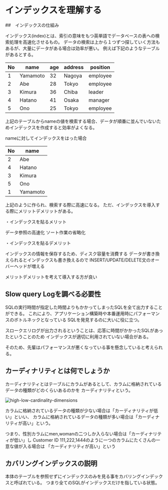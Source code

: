 # インデックスを理解する

##　インデックスの仕組み

インデックス(index)とは、索引の意味をもつ英単語でデータベースの表への検索処理を高速化させるもの。
データの検索は上から１つずつ探していく方法もあるが、大量にデータがある場合は効率が悪い。
例えば下記のようなテーブルがあるとする。

|No|name|age|address|position|
|----|----|----|----|----|
|1|Yamamoto|32|Nagoya|employee|
|2|Abe|28|Tokyo|employee|
|3|Kimura|36|Chiba|leader|
|4|Hatano|41|Osaka|manager|
|5|Ono|25|Tokyo|employee|

上記のテーブルからnameの値を検索する場合、データが順番に並んでいないためインデックスを作成すると効率がよくなる。

nameに対してインデックスをはった場合

|No|name|
|----|----|
|2|Abe|28|
|4|Hatano|
|3|Kimura|
|5|Ono|25|
|1|Yamamoto|

上記のように作られ、検索する際に高速になる。
ただ、インデックスを導入する際にメリットデメリットがある。

・インデックスを貼るメリット

データ参照の高速化
ソート作業の省略化

・インデックスを貼るデメリット

インデックスの情報を保存するため、ディスク容量を消費する
データが書き換えられるとインデックスも書き換えるので
INSERT/UPDATE/DELETE文のオーバーヘッドが増える

メリットデメリットを考えて導入する方が良い

## Slow query Logを調べる必要性

SQLの実行時間が指定した時間よりもかかってしまったSQLを全て出力することができる。
これにより、アプリケーション構築時や本番運用時にパフォーマンスのボトルネックとなっている
SQLを発見するのに大いに役に立つ。

スロークエリログが出力されるということは、応答に時間がかかったSQLがあったということのため
インデックスが適切に利用されていない場合がある。

そのため、先輩はパフォーマンスが悪くなっている事を懸念していると考えられる。

## カーディナリティとは何でしょうか

カーディナリティとはテーブルにカラムがあるとして、カラムに格納されているデータの種類がどのくらいあるのかを
カーディナリティという。

![high-low-cardinality-dimensions](https://user-images.githubusercontent.com/58420905/157041272-f31b51f7-e1ad-4e3f-892f-e632dbd080f2.png)


カラムに格納されているデータの種類が少ない場合は「カーディナリティが低い」といい、
カラムに格納されているデータの種類が多い場合は「カーディナリティが高い」という。

つまり、性別カラムにmen,womanの二つしか入らない場合は「カーディナリティが低い」し
Customer ID 111,222,1444のように一つのカラムにたくさんの一意な値が入る場合は
「カーディナリティが高い」という

## カバリングインデックスの説明

本体のテーブルを参照せずにインデックスのみを見る事をカバリングインデックスと呼ばれている。
つまり全てのSQLがインデックスだけを指している状態。
